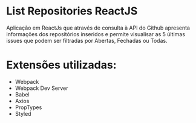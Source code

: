 # List Repositories ReactJS

Aplicação em ReactJs que através de consulta à API do Github apresenta informações dos repositórios inseridos e permite visualisar as 5 últimas issues que podem ser filtradas por Abertas, Fechadas ou Todas.

# Extensões utilizadas:
- Webpack
- Webpack Dev Server
- Babel
- Axios
- PropTypes
- Styled
